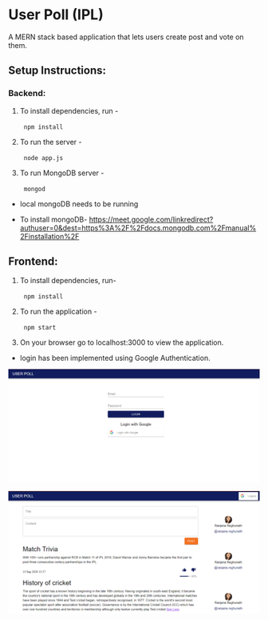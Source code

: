 # User Poll (IPL)

A MERN stack based application that lets users create post and vote on them.

## Setup Instructions:

### Backend:

1. To install dependencies, run -

   ` npm install`

2. To run the server -

   ` node app.js`

3. To run MongoDB server -

   ` mongod`

- local mongoDB needs to be running

- To install mongoDB- https://meet.google.com/linkredirect?authuser=0&dest=https%3A%2F%2Fdocs.mongodb.com%2Fmanual%2Finstallation%2F

## Frontend:

1. To install dependencies, run-

   ` npm install`

2. To run the application -

   ` npm start`

3. On your browser go to localhost:3000 to view the application.

- login has been implemented using Google Authentication.

![img](images/loginpage.png)

![img2](images/Post.png)
